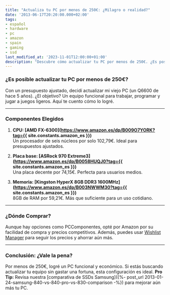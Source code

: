 ```yaml
---
title: "Actualiza tu PC por menos de 250€: ¿Milagro o realidad?"
date: '2013-06-17T20:20:00.000+02:00'
tags:
- español
- hardware
- pc
- amazon
- spain
- gaming
- ssd
last_modified_at: '2023-11-01T12:00:00+01:00'
description: "Descubre cómo actualizar tu PC por menos de 250€. ¿Es posible tener un equipo decente sin gastar una fortuna?"
---
```


### ¿Es posible actualizar tu PC por menos de 250€?

Con un presupuesto ajustado, decidí actualizar mi viejo PC (un Q6600 de hace 5 años). ¿El objetivo? Un equipo funcional para trabajar, programar y jugar a juegos ligeros. Aquí te cuento cómo lo logré.

---

### Componentes Elegidos

1. **CPU: [AMD FX-6300](https://www.amazon.es/dp/B009O7YORK?tag={{ site.constants.amazon_es }})**  
   Un procesador de seis núcleos por solo 102,79€. Ideal para presupuestos ajustados.

2. **Placa base: [ASRock 970 Extreme3](https://www.amazon.es/dp/B0058HUQJ0?tag={{ site.constants.amazon_es }})**  
   Una placa decente por 74,15€. Perfecta para usuarios medios.

3. **Memoria: [Kingston HyperX 8GB DDR3 1600MHz](https://www.amazon.es/dp/B003NWWM30?tag={{ site.constants.amazon_es }})**  
   8GB de RAM por 59,21€. Más que suficiente para un uso cotidiano.

---

### ¿Dónde Comprar?

Aunque hay opciones como PCComponentes, opté por Amazon por su facilidad de compra y precios competitivos. Además, puedes usar [Wishlist Manager](https://wmhomepage.apphb.com/) para seguir los precios y ahorrar aún más.

---

### Conclusión: ¿Vale la pena?

Por menos de 250€, logré un PC funcional y económico. Si estás buscando actualizar tu equipo sin gastar una fortuna, esta configuración es ideal. **Pro Tip:** Revisa nuestra [comparativa de SSDs Samsung]({%- post_url 2013-01-24-samsung-840-vs-840-pro-vs-830-comparison -%}) para mejorar aún más tu PC.
